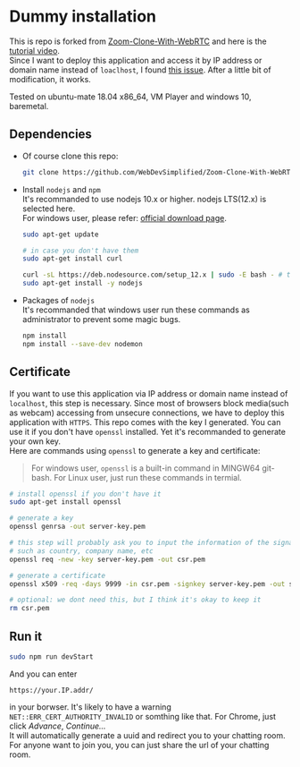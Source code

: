 # Dummy installation
This is repo is forked from [Zoom-Clone-With-WebRTC](https://github.com/WebDevSimplified/Zoom-Clone-With-WebRTC) and here is the [tutorial video](
https://www.youtube.com/watch?v=DvlyzDZDEq4&t=684s).  
Since I want to deploy this application and access it by IP address or domain name instead of `loaclhost`, I found [this issue](https://github.com/WebDevSimplified/Zoom-Clone-With-WebRTC/issues/23). After a little bit of modification, it works.  

Tested on ubuntu-mate 18.04 x86_64, VM Player and windows 10, baremetal.
## Dependencies
- Of course clone this repo:
  ```bash
  git clone https://github.com/WebDevSimplified/Zoom-Clone-With-WebRTC
  ```
- Install `nodejs` and `npm`  
  It's recommanded to use nodejs 10.x or higher. nodejs LTS(12.x) is selected here.  
  For windows user, please refer: [official download page](https://nodejs.org/en/download/).  
  ```bash
  sudo apt-get update

  # in case you don't have them
  sudo apt-get install curl

  curl -sL https://deb.nodesource.com/setup_12.x | sudo -E bash - # this is for 64 bit machine
  sudo apt-get install -y nodejs
  ```
- Packages of `nodejs`  
  It's recommanded that windows user run these commands as administrator to prevent some magic bugs.
  ```bash
  npm install
  npm install --save-dev nodemon
  ```

## Certificate
If you want to use this application via IP address or domain name instead of `localhost`, this step is necessary. Since most of browsers block media(such as webcam) accessing from unsecure connections, we have to deploy this application with `HTTPS`. This repo comes with the key I generated. You can use it if you don't have `openssl` installed. Yet it's recommanded to generate your own key.  
Here are commands using `openssl` to generate a key and certificate:
> For windows user, `openssl` is a built-in command in MINGW64 git-bash.
> For Linux user, just run these commands in termial.
```bash
# install openssl if you don't have it
sudo apt-get install openssl
```

```bash
# generate a key
openssl genrsa -out server-key.pem

# this step will probably ask you to input the information of the signature,
# such as country, company name, etc
openssl req -new -key server-key.pem -out csr.pem

# generate a certificate
openssl x509 -req -days 9999 -in csr.pem -signkey server-key.pem -out server-cert.pem

# optional: we dont need this, but I think it's okay to keep it
rm csr.pem
```

## Run it
```bash
sudo npm run devStart
```
And you can enter 
```
https://your.IP.addr/
```
in your borwser. It's likely to have a warning `NET::ERR_CERT_AUTHORITY_INVALID` or somthing like that. For Chrome, just click *Advance*, *Continue...*  
It will automatically generate a uuid and redirect you to your chatting room. For anyone want to join you, you can just share the url of your chatting room.
